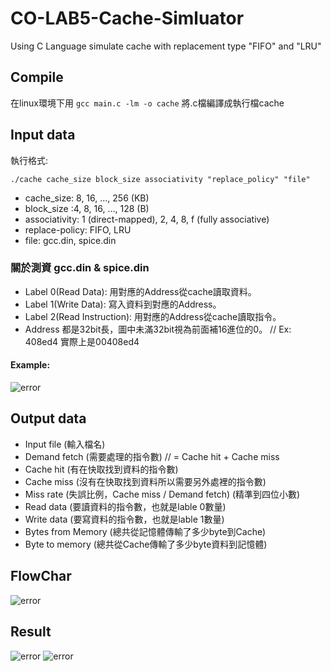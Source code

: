 # CO-LAB5-Cache-Simluator
Using C Language simulate cache with replacement type "FIFO" and "LRU"

## Compile 
在linux環境下用 ```gcc main.c -lm -o cache``` 將.c檔編譯成執行檔cache

## Input data
執行格式:
```
./cache cache_size block_size associativity "replace_policy" "file"
```
* cache_size: 8, 16, …, 256 (KB) 
* block_size :4, 8, 16, …, 128 (B) 
* associativity: 1 (direct-mapped), 2, 4, 8, f (fully associative) 
* replace-policy: FIFO, LRU
* file: gcc.din, spice.din 

### 關於測資 gcc.din & spice.din
* Label 0(Read Data): 用對應的Address從cache讀取資料。
* Label 1(Write Data): 寫入資料到對應的Address。
* Label 2(Read Instruction): 用對應的Address從cache讀取指令。
* Address 都是32bit長，圖中未滿32bit視為前面補16進位的0。 // Ex: 408ed4 實際上是00408ed4
#### Example:
![error](https://github.com/JusticeLeee/Cache-Simluator/blob/master/images/Example.png)

## Output data
* Input file (輸入檔名)
* Demand fetch (需要處理的指令數) // = Cache hit + Cache miss
* Cache hit (有在快取找到資料的指令數)
* Cache miss (沒有在快取找到資料所以需要另外處裡的指令數)  
* Miss rate (失誤比例，Cache miss / Demand fetch) (精準到四位小數)
* Read data (要讀資料的指令數，也就是lable 0數量)
* Write data (要寫資料的指令數，也就是lable 1數量)
* Bytes from Memory (總共從記憶體傳輸了多少byte到Cache)
* Byte to memory (總共從Cache傳輸了多少byte資料到記憶體)

## FlowChar
![error](https://github.com/JusticeLeee/Cache-Simluator/blob/master/images/Flowchar.png)

## Result
![error](https://github.com/JusticeLeee/Cache-Simluator/blob/master/images/result1.png?raw=true "result1")
![error](https://github.com/JusticeLeee/Cache-Simluator/blob/master/images/result2.png?raw=true "result2")



